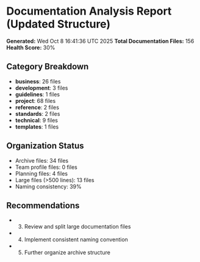 # Documentation Analysis Report (Updated Structure)
**Generated:** Wed Oct  8 16:41:36 UTC 2025
**Total Documentation Files:** 156
**Health Score:** 30%

## Category Breakdown
- **business**: 26 files
- **development**: 3 files
- **guidelines**: 1 files
- **project**: 68 files
- **reference**: 2 files
- **standards**: 2 files
- **technical**: 9 files
- **templates**: 1 files

## Organization Status
- Archive files: 34 files
- Team profile files: 0 files
- Planning files: 4 files
- Large files (>500 lines): 13 files
- Naming consistency: 39%

## Recommendations
- 3. Review and split large documentation files
- 4. Implement consistent naming convention
- 5. Further organize archive structure
